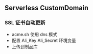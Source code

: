 ## Serverless CustomDomain

### SSL 证书自动更新

- acme.sh 使用 dns 模式
- 配置 Ali_Key Ali_Secret 环境变量
- 上传到制品库
